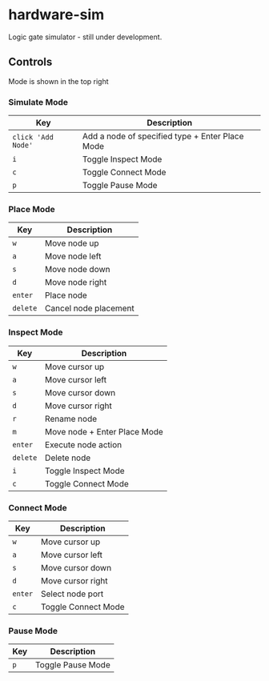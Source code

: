 # hardware-sim

Logic gate simulator - still under development.

## Controls
Mode is shown in the top right
### Simulate Mode
| Key | Description |
| --- | --- |
| `click 'Add Node'` | Add a node of specified type + Enter Place Mode |
| `i` | Toggle Inspect Mode |
| `c` | Toggle Connect Mode |
| `p` | Toggle Pause Mode |

### Place Mode
| Key | Description |
| --- | --- |
| `w` | Move node up |
| `a` | Move node left |
| `s` | Move node down |
| `d` | Move node right |
| `enter` | Place node |
| `delete` | Cancel node placement |

### Inspect Mode
| Key | Description |
| --- | --- |
| `w` | Move cursor up |
| `a` | Move cursor left |
| `s` | Move cursor down |
| `d` | Move cursor right |
| `r` | Rename node |
| `m` | Move node + Enter Place Mode |
| `enter` | Execute node action |
| `delete` | Delete node |
| `i` | Toggle Inspect Mode |
| `c` | Toggle Connect Mode |

### Connect Mode
| Key | Description |
| --- | --- |
| `w` | Move cursor up |
| `a` | Move cursor left |
| `s` | Move cursor down |
| `d` | Move cursor right |
| `enter` | Select node port |
| `c` | Toggle Connect Mode |

### Pause Mode
| Key | Description |
| --- | --- |
| `p` | Toggle Pause Mode |
